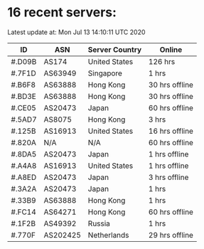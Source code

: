# 16 recent servers:

Latest update at: Mon Jul 13 14:10:11 UTC 2020

| ID | ASN | Server Country | Online |
| -- | --- | -------------- | ------ |
| #.D09B | AS174 | United States | 126 hrs |
| #.7F1D | AS63949 | Singapore | 1 hrs |
| #.B6F8 | AS63888 | Hong Kong | 30 hrs offline |
| #.BD3E | AS63888 | Hong Kong | 30 hrs offline |
| #.CE05 | AS20473 | Japan | 60 hrs offline |
| #.5AD7 | AS8075 | Hong Kong | 3 hrs |
| #.125B | AS16913 | United States | 16 hrs offline |
| #.820A | N/A | N/A | 60 hrs offline |
| #.8DA5 | AS20473 | Japan | 1 hrs offline |
| #.A4A8 | AS16913 | United States | 1 hrs offline |
| #.A8ED | AS20473 | Japan | 3 hrs offline |
| #.3A2A | AS20473 | Japan | 1 hrs |
| #.33B9 | AS63888 | Hong Kong | 1 hrs |
| #.FC14 | AS64271 | Hong Kong | 60 hrs offline |
| #.1F2B | AS49392 | Russia | 1 hrs |
| #.770F | AS202425 | Netherlands | 29 hrs offline |

